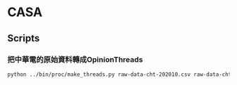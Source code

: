 # CASA

## Scripts

### 把中華電的原始資料轉成OpinionThreads

```bash
python ../bin/proc/make_threads.py raw-data-cht-202010.csv raw-data-cht-202010.pkl
```